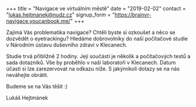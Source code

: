 +++
title = "Navigace ve virtuálním městě"
date =  "2019-02-02"
contact = "lukas.hejtmanek@nudz.cz"
signup_form = "https://brainvr-navigace.youcanbook.me/"
+++

Zajímá Vás problematika navigace? Chtěli byste si ozkoušet a něco se dozvědět o eyetrackingu? Hledáme dobrovolníky do naší počítačové studie v Národním ústavu duševního zdraví v Klecanech.

Studie trvá přibližně 2 hodiny. Její součástí je několik a počítačových testů a sada dotazníků. Vše by proběhlo v naší laboratoři v Klecanech. Datum účasti si lze zarezervovat na odkazu níže. 
S jakýmikoli dotazy se na nás neváhejte obrátit. 

Budeme se na Vás těšit :)

Lukáš Hejtmánek

